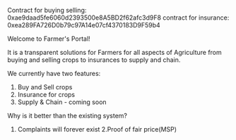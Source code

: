 Contract for buying selling: 0xae9daad5fe6060d2393500e8A5BD2f62afc3d9F8
contract for insurance: 0xea289FA726D0b79c97A14e07cf4370183D9F59b4

Welcome to Farmer's Portal!

It is a transparent solutions for Farmers for all aspects of Agriculture from buying and selling crops to insurances to supply and chain. 

We currently have two features:

1. Buy and Sell crops
2. Insurance for crops
3. Supply & Chain - coming soon

Why is it better than the existing system?

1. Complaints will forever exist
2.Proof of fair price(MSP)

